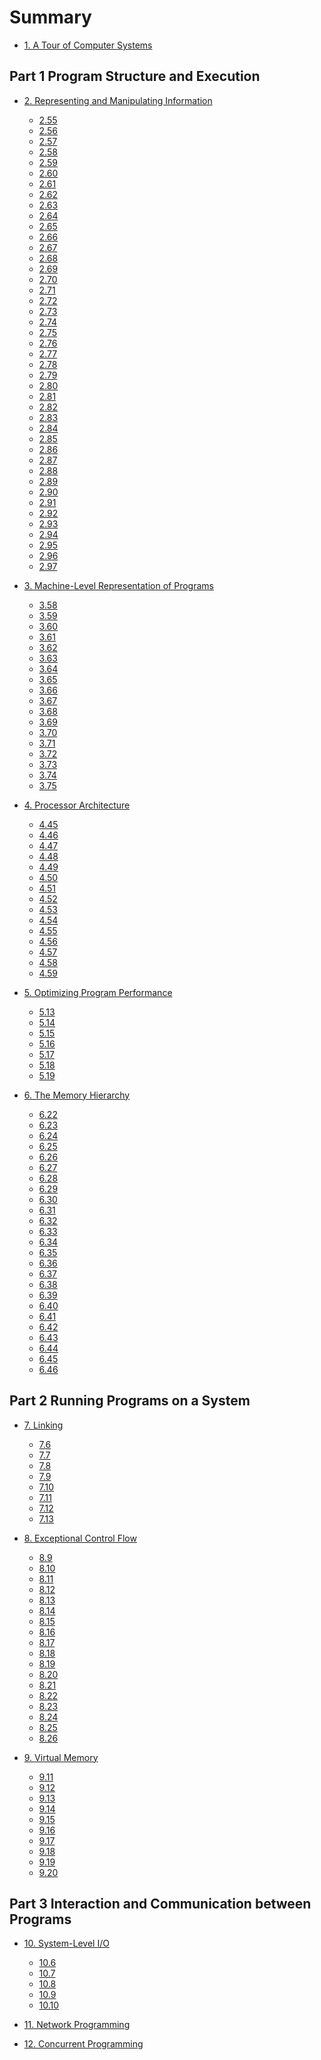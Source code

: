 # Summary

* [1. A Tour of Computer Systems](chapter1/index.md)

## Part 1 Program Structure and Execution

* [2. Representing and Manipulating Information](chapter2/index.md)
    - [2.55](chapter2/2.55.md)
    - [2.56](chapter2/2.56.md)
    - [2.57](chapter2/2.57.md)
    - [2.58](chapter2/2.58.md)
    - [2.59](chapter2/2.59.md)
    - [2.60](chapter2/2.60.md)
    - [2.61](chapter2/2.61.md)
    - [2.62](chapter2/2.62.md)
    - [2.63](chapter2/2.63.md)
    - [2.64](chapter2/2.64.md)
    - [2.65](chapter2/2.65.md)
    - [2.66](chapter2/2.66.md)
    - [2.67](chapter2/2.67.md)
    - [2.68](chapter2/2.68.md)
    - [2.69](chapter2/2.69.md)
    - [2.70](chapter2/2.70.md)
    - [2.71](chapter2/2.71.md)
    - [2.72](chapter2/2.72.md)
    - [2.73](chapter2/2.73.md)
    - [2.74](chapter2/2.74.md)
    - [2.75](chapter2/2.75.md)
    - [2.76](chapter2/2.76.md)
    - [2.77](chapter2/2.77.md)
    - [2.78](chapter2/2.78.md)
    - [2.79](chapter2/2.79.md)
    - [2.80](chapter2/2.80.md)
    - [2.81](chapter2/2.81.md)
    - [2.82](chapter2/2.82.md)
    - [2.83](chapter2/2.83.md)
    - [2.84](chapter2/2.84.md)
    - [2.85](chapter2/2.85.md)
    - [2.86](chapter2/2.86.md)
    - [2.87](chapter2/2.87.md)
    - [2.88](chapter2/2.88.md)
    - [2.89](chapter2/2.89.md)
    - [2.90](chapter2/2.90.md)
    - [2.91](chapter2/2.91.md)
    - [2.92](chapter2/2.92.md)
    - [2.93](chapter2/2.93.md)
    - [2.94](chapter2/2.94.md)
    - [2.95](chapter2/2.95.md)
    - [2.96](chapter2/2.96.md)
    - [2.97](chapter2/2.97.md)

* [3. Machine-Level Representation of Programs](chapter3/index.md)
    - [3.58](chapter3/3.58.md)
    - [3.59](chapter3/3.59.md)
    - [3.60](chapter3/3.60.md)
    - [3.61](chapter3/3.61.md)
    - [3.62](chapter3/3.62.md)
    - [3.63](chapter3/3.63.md)
    - [3.64](chapter3/3.64.md)
    - [3.65](chapter3/3.65.md)
    - [3.66](chapter3/3.66.md)
    - [3.67](chapter3/3.67.md)
    - [3.68](chapter3/3.68.md)
    - [3.69](chapter3/3.69.md)
    - [3.70](chapter3/3.70.md)
    - [3.71](chapter3/3.71.md)
    - [3.72](chapter3/3.72.md)
    - [3.73](chapter3/3.73.md)
    - [3.74](chapter3/3.74.md)
    - [3.75](chapter3/3.75.md)

* [4. Processor Architecture](chapter4/index.md)
    - [4.45](chapter4/4.45.md)
    - [4.46](chapter4/4.46.md)
    - [4.47](chapter4/4.47.md)
    - [4.48](chapter4/4.48.md)
    - [4.49](chapter4/4.49.md)
    - [4.50](chapter4/4.50.md)
    - [4.51](chapter4/4.51.md)
    - [4.52](chapter4/4.52.md)
    - [4.53](chapter4/4.53.md)
    - [4.54](chapter4/4.54.md)
    - [4.55](chapter4/4.55.md)
    - [4.56](chapter4/4.56.md)
    - [4.57](chapter4/4.57.md)
    - [4.58](chapter4/4.58.md)
    - [4.59](chapter4/4.59.md)

* [5. Optimizing Program Performance](chapter5/index.md)
    - [5.13](chapter5/5.13.md)
    - [5.14](chapter5/5.14.md)
    - [5.15](chapter5/5.15.md)
    - [5.16](chapter5/5.16.md)
    - [5.17](chapter5/5.17.md)
    - [5.18](chapter5/5.18.md)
    - [5.19](chapter5/5.19.md)

* [6. The Memory Hierarchy](chapter6/index.md)
    - [6.22](chapter6/6.22.md)
    - [6.23](chapter6/6.23.md)
    - [6.24](chapter6/6.24.md)
    - [6.25](chapter6/6.25.md)
    - [6.26](chapter6/6.26.md)
    - [6.27](chapter6/6.27.md)
    - [6.28](chapter6/6.28.md)
    - [6.29](chapter6/6.29.md)
    - [6.30](chapter6/6.30.md)
    - [6.31](chapter6/6.31.md)
    - [6.32](chapter6/6.32.md)
    - [6.33](chapter6/6.33.md)
    - [6.34](chapter6/6.34.md)
    - [6.35](chapter6/6.35.md)
    - [6.36](chapter6/6.36.md)
    - [6.37](chapter6/6.37.md)
    - [6.38](chapter6/6.38.md)
    - [6.39](chapter6/6.39.md)
    - [6.40](chapter6/6.40.md)
    - [6.41](chapter6/6.41.md)
    - [6.42](chapter6/6.42.md)
    - [6.43](chapter6/6.43.md)
    - [6.44](chapter6/6.44.md)
    - [6.45](chapter6/6.45.md)
    - [6.46](chapter6/6.46.md)

## Part 2 Running Programs on a System

* [7. Linking](chapter7/index.md)
    - [7.6](chapter7/7.6.md)
    - [7.7](chapter7/7.7.md)
    - [7.8](chapter7/7.8.md)
    - [7.9](chapter7/7.9.md)
    - [7.10](chapter7/7.10.md)
    - [7.11](chapter7/7.11.md)
    - [7.12](chapter7/7.12.md)
    - [7.13](chapter7/7.13.md)

* [8. Exceptional Control Flow](chapter8/index.md)
    - [8.9](chapter8/8.9.md)
    - [8.10](chapter8/8.10.md)
    - [8.11](chapter8/8.11.md)
    - [8.12](chapter8/8.12.md)
    - [8.13](chapter8/8.13.md)
    - [8.14](chapter8/8.14.md)
    - [8.15](chapter8/8.15.md)
    - [8.16](chapter8/8.16.md)
    - [8.17](chapter8/8.17.md)
    - [8.18](chapter8/8.18.md)
    - [8.19](chapter8/8.19.md)
    - [8.20](chapter8/8.20.md)
    - [8.21](chapter8/8.21.md)
    - [8.22](chapter8/8.22.md)
    - [8.23](chapter8/8.23.md)
    - [8.24](chapter8/8.24.md)
    - [8.25](chapter8/8.25.md)
    - [8.26](chapter8/8.26.md)

* [9. Virtual Memory](chapter9/index.md)
    - [9.11](chapter9/9.11.md)
    - [9.12](chapter9/9.12.md)
    - [9.13](chapter9/9.13.md)
    - [9.14](chapter9/9.14.md)
    - [9.15](chapter9/9.15.md)
    - [9.16](chapter9/9.16.md)
    - [9.17](chapter9/9.17.md)
    - [9.18](chapter9/9.18.md)
    - [9.19](chapter9/9.19.md)
    - [9.20](chapter9/9.20.md)

## Part 3 Interaction and Communication between Programs

* [10. System-Level I/O](chapter10/index.md)
    - [10.6](chapter10/10.6.md)
    - [10.7](chapter10/10.7.md)
    - [10.8](chapter10/10.8.md)
    - [10.9](chapter10/10.9.md)
    - [10.10](chapter10/10.10.md)

* [11. Network Programming](chapter11/index.md)
    <!--- [11.6](chapter11/11.6.md)-->
    <!--- [11.7](chapter11/11.7.md)-->
    <!--- [11.8](chapter11/11.8.md)-->
    <!--- [11.9](chapter11/11.9.md)-->
    <!--- [11.10](chapter11/11.10.md)-->
    <!--- [11.11](chapter11/11.11.md)-->
    <!--- [11.12](chapter11/11.12.md)-->
    <!--- [11.13](chapter11/11.13.md)-->

* [12. Concurrent Programming](chapter12/index.md)
    <!--- [12.16](chapter12/12.16.md)-->
    <!--- [12.17](chapter12/12.17.md)-->
    <!--- [12.18](chapter12/12.18.md)-->
    <!--- [12.19](chapter12/12.19.md)-->
    <!--- [12.20](chapter12/12.20.md)-->
    <!--- [12.21](chapter12/12.21.md)-->
    <!--- [12.22](chapter12/12.22.md)-->
    <!--- [12.23](chapter12/12.23.md)-->
    <!--- [12.24](chapter12/12.24.md)-->
    <!--- [12.25](chapter12/12.25.md)-->
    <!--- [12.26](chapter12/12.26.md)-->
    <!--- [12.27](chapter12/12.27.md)-->
    <!--- [12.28](chapter12/12.28.md)-->
    <!--- [12.29](chapter12/12.29.md)-->
    <!--- [12.30](chapter12/12.30.md)-->
    <!--- [12.31](chapter12/12.31.md)-->
    <!--- [12.32](chapter12/12.32.md)-->
    <!--- [12.33](chapter12/12.33.md)-->
    <!--- [12.34](chapter12/12.34.md)-->
    <!--- [12.35](chapter12/12.35.md)-->
    <!--- [12.36](chapter12/12.36.md)-->
    <!--- [12.37](chapter12/12.37.md)-->
    <!--- [12.38](chapter12/12.38.md)-->
    <!--- [12.39](chapter12/12.39.md)-->
